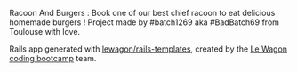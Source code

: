 Racoon And Burgers : Book one of our best chief racoon to eat delicious homemade burgers !
Project made by #batch1269 aka #BadBatch69 from Toulouse with love.

Rails app generated with [lewagon/rails-templates](https://github.com/lewagon/rails-templates), created by the [Le Wagon coding bootcamp](https://www.lewagon.com) team.

